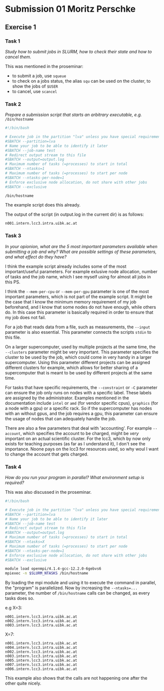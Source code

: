 # Submission 01 Moritz Perschke

## Exercise 1
### Task 1

*Study how to submit jobs in SLURM, how to check their state and how to cancel them.*

This was mentioned in the proseminar:
  - to submit a job, use `squeue`
  - to check on a jobs status, the alias `squ` can be used on the cluster, to show the jobs of `$USER`
  - to cancel, use `scancel`

### Task 2

*Prepare a submission script that starts an arbitrary executable, e.g. `/bin/hostname`*

```bash
#!/bin/bash

# Execute job in the partition "lva" unless you have special requirements.
#SBATCH --partition=lva
# Name your job to be able to identify it later
#SBATCH --job-name test
# Redirect output stream to this file
#SBATCH --output=output.log
# Maximum number of tasks (=processes) to start in total
#SBATCH --ntasks=1
# Maximum number of tasks (=processes) to start per node
#SBATCH --ntasks-per-node=1
# Enforce exclusive node allocation, do not share with other jobs
#SBATCH --exclusive

/bin/hostname
```

The example script does this already.

The output of the script (in output.log in the current dir) is as follows:
```
n001.intern.lcc3.intra.uibk.ac.at
```

### Task 3

*In your opionion, what are the 5 most important parameters available when submitting a job and why? What are possible settings of these parameters, and what effect do they have?*

I think the example script already includes some of the most important/useful parameters.
For example exlusive node allocation, number of tasks and the job name, which I see myself using for almost all jobs in this PS.

I think the `--mem-per-cpu` or `--mem-per-gpu` parameter is one of the most important parameters, which is not part of the example script.
It might be the case that I know the minimum memory requirement of my job beforehand, and I know that some nodes do not have enough, while others do.
In this case this parameter is basically required in order to ensure that my job does not fail.

For a job that reads data from a file, such as measurements, the `--input` parameter is also essential.
This parameter connects the scripts `stdin` to this file.

On a larger supercomputer, used by multiple projects at the same time, the `--clusters` parameter might be very important.
This parameter specifies the cluster to be used by the job, which could come in very handy in a larger supercomputer.
Using this parameter different projects can be assigned different clusters for example, which allows for better sharing of a supercomputer that is meant to be used by different projects at the same time.

For tasks that have specific requirements, the `--constraint` or `-C` parameter can ensure the job only runs on nodes with a specific label.
These labels are assigned by the administrator.
Examples mentioned in the documentation include `intel` or `amd` (for vendor specific cpus), `graphics` (for a node with a gpu) or a specific rack.
So if the supercomputer has nodes with an without gpus, and the job requires a gpu, this parameter can ensure the usage of nodes that can adequately handle the job.

There are also a few parameters that deal with 'accounting'.
For example `--account`, which specifies the account to be charged, might be *very* important on an actual scientific cluster.
For the lcc3, which by now only exists for teaching purposes (as far as I understand it), I don't see the importance.
Noone pays on the lcc3 for resources used, so why woul I want to change the account that gets charged.

### Task 4

*How do you run your program in parallel? What environment setup is required?*

This was also discussed in the proseminar.

```bash
#!/bin/bash

# Execute job in the partition "lva" unless you have special requirements.
#SBATCH --partition=lva
# Name your job to be able to identify it later
#SBATCH --job-name test
# Redirect output stream to this file
#SBATCH --output=output.log
# Maximum number of tasks (=processes) to start in total
#SBATCH --ntasks=X
# Maximum number of tasks (=processes) to start per node
#SBATCH --ntasks-per-node=1
# Enforce exclusive node allocation, do not share with other jobs
#SBATCH --exclusive

module load openmpi/4.1.4-gcc-12.2.0-6gebvs6
mpiexec -n $SLURM_NTASKS /bin/hostname
```

By loading the mpi module and using it to execute the command in parallel, the "program" is parallelized.
Now by increasing the `--ntasks=...` parameter, the number of `/bin/hostname` calls can be changed, as every tasks does so.

e.g X=3:

```
n001.intern.lcc3.intra.uibk.ac.at
n002.intern.lcc3.intra.uibk.ac.at
n003.intern.lcc3.intra.uibk.ac.at
```

X=7:

```
n001.intern.lcc3.intra.uibk.ac.at
n004.intern.lcc3.intra.uibk.ac.at
n002.intern.lcc3.intra.uibk.ac.at
n003.intern.lcc3.intra.uibk.ac.at
n005.intern.lcc3.intra.uibk.ac.at
n007.intern.lcc3.intra.uibk.ac.at
n006.intern.lcc3.intra.uibk.ac.at
```

This example also shows that the calls are not happening one after the other quite nicely.



